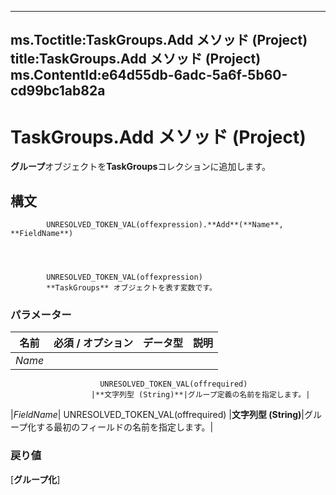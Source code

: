 

---
ms.Toctitle:TaskGroups.Add メソッド (Project)
title:TaskGroups.Add メソッド (Project)
ms.ContentId:e64d55db-6adc-5a6f-5b60-cd99bc1ab82a
---
# TaskGroups.Add メソッド (Project)




**グループ**オブジェクトを**TaskGroups**コレクションに追加します。

## 構文

            UNRESOLVED_TOKEN_VAL(offexpression).**Add**(**Name**, **FieldName**)




            UNRESOLVED_TOKEN_VAL(offexpression)
            **TaskGroups** オブジェクトを表す変数です。

### パラメーター

|**名前**|**必須 / オプション**|**データ型**|**説明**|
|---|---|---|---|
|*Name*|
                        UNRESOLVED_TOKEN_VAL(offrequired)
                      |**文字列型 (String)**|グループ定義の名前を指定します。|
|*FieldName*|
                        UNRESOLVED_TOKEN_VAL(offrequired)
                      |**文字列型 (String)**|グループ化する最初のフィールドの名前を指定します。|



### 戻り値
[**グループ化**]






